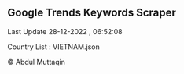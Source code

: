 

## Google Trends Keywords Scraper 
 
Last Update 28-12-2022 , 06:52:08

Country List :
VIETNAM.json



© Abdul Muttaqin 
